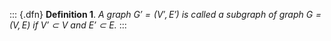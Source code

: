 ::: {.dfn}
**Definition 1**. *A graph $G' = (V', E')$ is called a *subgraph* of
graph $G = (V, E)$ if $V' \subset V$ and $E' \subset E$.*
:::
